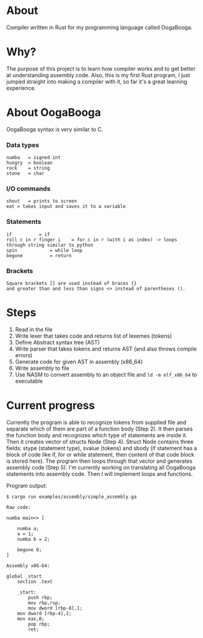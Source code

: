 # About

Compiler written in Rust for my programming language called OogaBooga.

# Why?

The purpose of this project is to learn how compiler works and to get better at understanding assembly code. Also, this is my first Rust program, I just jumped straight into making a compiler with it, so far it's a great learning experience.

# About OogaBooga

OogaBooga syntax is very similar to C.

### Data types
```
numba 	= signed int
hungry 	= boolean
rock 	= string
stone 	= char
```
### I/O commands
```
shout	= prints to screen
eat	= takes input and saves it to a variable
```
### Statements
```
if			= if
roll c in r finger i	= for c in r (with i as index) -> loops through string similar to python
spin			= while loop
begone			= return
```
### Brackets
```
Square brackets [] are used instead of braces {}
and greater than and less than signs <> instead of parentheses ().
```

# Steps

1. Read in the file
2. Write lexer that takes code and returns list of lexemes (tokens)
3. Define Abstract syntax tree (AST)
4. Write parser that takes tokens and returns AST (and also throws compile errors)
5. Generate code for given AST in assembly (x86_64)
6. Write assembly to file
7. Use NASM to convert assembly to an object file and `ld -m elf_x86_64` to executable

# Current progress

Currently the program is able to recognize tokens from supplied file and separate which of them are part of a function body (Step 2). It then parses the function body and recognizes which type of statements are inside it. 
Then it creates vector of structs Node (Step 4). Struct Node contains three fields: stype (statement type), svalue (tokens) and sbody (if statement has a block of code like if, for or while statement, then content of that code block is stored here). 
The program then loops through that vector and generates assembly code (Step 5). I'm currently working on translating all OogaBooga statements into assembly code. Then I will implement loops and functions.

Program output:

```
$ cargo run examples/assembly/simple_assembly.ga

Raw code:

numba main<> [

	numba a;
	a = 1;
	numba b = 2;

	begone 0;
]

Assembly x86-64:

global _start
    section .text

    _start:
        push rbp;
        mov rbp,rsp;
    	mov dword [rbp-8],1;
	mov dword [rbp-4],2;
	mov eax,0;
        pop rbp;
        ret;
```
